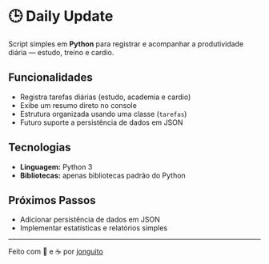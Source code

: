 # 🕒 Daily Update

Script simples em **Python** para registrar e acompanhar a produtividade diária — estudo, treino e cardio.  

##  Funcionalidades
- Registra tarefas diárias (estudo, academia e cardio)  
- Exibe um resumo direto no console  
- Estrutura organizada usando uma classe (`tarefas`)  
- Futuro suporte a persistência de dados em JSON  

##  Tecnologias
- **Linguagem:** Python 3  
- **Bibliotecas:** apenas bibliotecas padrão do Python  

##  Próximos Passos
-  Adicionar persistência de dados em JSON  
-  Implementar estatísticas e relatórios simples  
 
---

Feito com 💪 e ☕ por [jonguito](https://github.com/jonguito)

